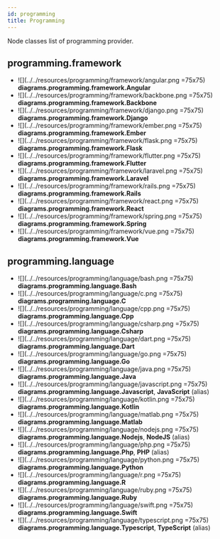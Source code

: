 ```yaml
---
id: programming
title: Programming
---
```


Node classes list of programming provider.

## programming.framework

- ![](../../resources/programming/framework/angular.png =75x75) **diagrams.programming.framework.Angular**
- ![](../../resources/programming/framework/backbone.png =75x75) **diagrams.programming.framework.Backbone**
- ![](../../resources/programming/framework/django.png =75x75) **diagrams.programming.framework.Django**
- ![](../../resources/programming/framework/ember.png =75x75) **diagrams.programming.framework.Ember**
- ![](../../resources/programming/framework/flask.png =75x75) **diagrams.programming.framework.Flask**
- ![](../../resources/programming/framework/flutter.png =75x75) **diagrams.programming.framework.Flutter**
- ![](../../resources/programming/framework/laravel.png =75x75) **diagrams.programming.framework.Laravel**
- ![](../../resources/programming/framework/rails.png =75x75) **diagrams.programming.framework.Rails**
- ![](../../resources/programming/framework/react.png =75x75) **diagrams.programming.framework.React**
- ![](../../resources/programming/framework/spring.png =75x75) **diagrams.programming.framework.Spring**
- ![](../../resources/programming/framework/vue.png =75x75) **diagrams.programming.framework.Vue**

## programming.language

- ![](../../resources/programming/language/bash.png =75x75) **diagrams.programming.language.Bash**
- ![](../../resources/programming/language/c.png =75x75) **diagrams.programming.language.C**
- ![](../../resources/programming/language/cpp.png =75x75) **diagrams.programming.language.Cpp**
- ![](../../resources/programming/language/csharp.png =75x75) **diagrams.programming.language.Csharp**
- ![](../../resources/programming/language/dart.png =75x75) **diagrams.programming.language.Dart**
- ![](../../resources/programming/language/go.png =75x75) **diagrams.programming.language.Go**
- ![](../../resources/programming/language/java.png =75x75) **diagrams.programming.language.Java**
- ![](../../resources/programming/language/javascript.png =75x75) **diagrams.programming.language.Javascript**, **JavaScript** (alias)
- ![](../../resources/programming/language/kotlin.png =75x75) **diagrams.programming.language.Kotlin**
- ![](../../resources/programming/language/matlab.png =75x75) **diagrams.programming.language.Matlab**
- ![](../../resources/programming/language/nodejs.png =75x75) **diagrams.programming.language.Nodejs**, **NodeJS** (alias)
- ![](../../resources/programming/language/php.png =75x75) **diagrams.programming.language.Php**, **PHP** (alias)
- ![](../../resources/programming/language/python.png =75x75) **diagrams.programming.language.Python**
- ![](../../resources/programming/language/r.png =75x75) **diagrams.programming.language.R**
- ![](../../resources/programming/language/ruby.png =75x75) **diagrams.programming.language.Ruby**
- ![](../../resources/programming/language/swift.png =75x75) **diagrams.programming.language.Swift**
- ![](../../resources/programming/language/typescript.png =75x75) **diagrams.programming.language.Typescript**, **TypeScript** (alias)

